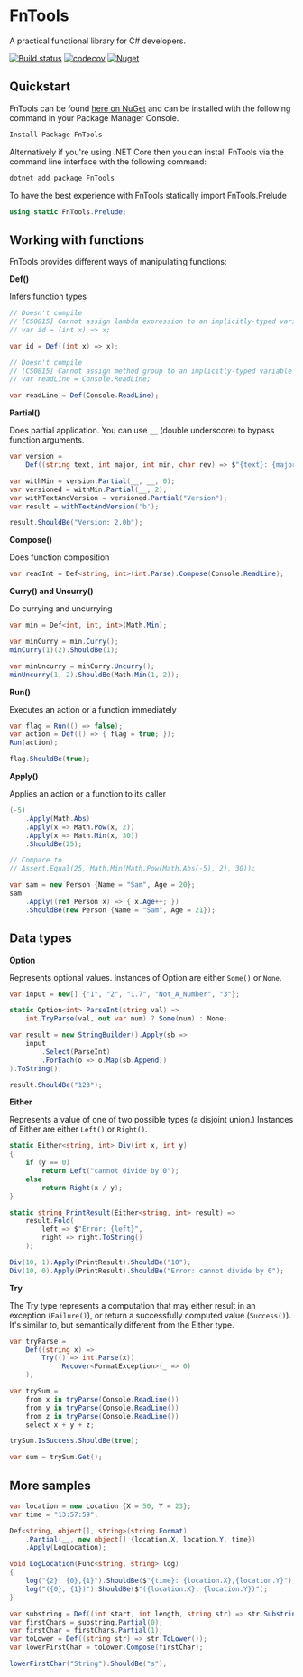 # FnTools

A practical functional library for C# developers.

[![Build status](https://ci.appveyor.com/api/projects/status/9fsm093mmgrsfqtu/branch/master?svg=true)](https://ci.appveyor.com/project/kalaninja/fntools/branch/master)
[![codecov](https://codecov.io/gh/kalaninja/FnTools/branch/master/graph/badge.svg)](https://codecov.io/gh/kalaninja/FnTools)
[![Nuget](https://img.shields.io/nuget/v/fntools)](https://www.nuget.org/packages/fntools/)

## Quickstart

FnTools can be found [here on NuGet](https://www.nuget.org/packages/fntools/) and can be installed 
with the following command in your Package Manager Console.

```bash
Install-Package FnTools
```

Alternatively if you're using .NET Core then you can install FnTools via the command line interface
with the following command:

```bash
dotnet add package FnTools
```

To have the best experience with FnTools statically import FnTools.Prelude

```c#
using static FnTools.Prelude;
```

## Working with functions

FnTools provides different ways of manipulating functions:

**Def()**

Infers function types

```c#
// Doesn't compile
// [CS0815] Cannot assign lambda expression to an implicitly-typed variable
// var id = (int x) => x;

var id = Def((int x) => x);

// Doesn't compile
// [CS0815] Cannot assign method group to an implicitly-typed variable
// var readLine = Console.ReadLine;

var readLine = Def(Console.ReadLine);
```

**Partial()**

Does partial application. You can use `__` (double underscore) to bypass function arguments.
```c#
var version =
    Def((string text, int major, int min, char rev) => $"{text}: {major}.{min}{rev}");

var withMin = version.Partial(__, __, 0);
var versioned = withMin.Partial(__, 2);
var withTextAndVersion = versioned.Partial("Version");
var result = withTextAndVersion('b');

result.ShouldBe("Version: 2.0b");
```

**Compose()**

Does function composition
```c#
var readInt = Def<string, int>(int.Parse).Compose(Console.ReadLine);
```

**Curry() and Uncurry()**

Do currying and uncurrying
```c#
var min = Def<int, int, int>(Math.Min);

var minCurry = min.Curry();
minCurry(1)(2).ShouldBe(1);

var minUncurry = minCurry.Uncurry();
minUncurry(1, 2).ShouldBe(Math.Min(1, 2));
```

**Run()**

Executes an action or a function immediately
```c#
var flag = Run(() => false);
var action = Def(() => { flag = true; });
Run(action);

flag.ShouldBe(true);
```

**Apply()**

Applies an action or a function to its caller
```c#
(-5)
    .Apply(Math.Abs)
    .Apply(x => Math.Pow(x, 2))
    .Apply(x => Math.Min(x, 30))
    .ShouldBe(25);

// Compare to
// Assert.Equal(25, Math.Min(Math.Pow(Math.Abs(-5), 2), 30));
```
```c#
var sam = new Person {Name = "Sam", Age = 20};
sam
    .Apply((ref Person x) => { x.Age++; })
    .ShouldBe(new Person {Name = "Sam", Age = 21});
```

## Data types

**Option**

Represents optional values. Instances of Option are either `Some()` or `None`.
```c#
var input = new[] {"1", "2", "1.7", "Not_A_Number", "3"};

static Option<int> ParseInt(string val) =>
    int.TryParse(val, out var num) ? Some(num) : None;

var result = new StringBuilder().Apply(sb =>
    input
        .Select(ParseInt)
        .ForEach(o => o.Map(sb.Append))
).ToString();

result.ShouldBe("123");
```

**Either**

Represents a value of one of two possible types (a disjoint union.) Instances of Either are either `Left()` or `Right()`.
```c#
static Either<string, int> Div(int x, int y)
{
    if (y == 0)
        return Left("cannot divide by 0");
    else
        return Right(x / y);
}

static string PrintResult(Either<string, int> result) =>
    result.Fold(
        left => $"Error: {left}",
        right => right.ToString()
    );

Div(10, 1).Apply(PrintResult).ShouldBe("10");
Div(10, 0).Apply(PrintResult).ShouldBe("Error: cannot divide by 0");
```

**Try**

The Try type represents a computation that may either result in an exception (`Failure()`), or return a successfully computed value (`Success()`).
It's similar to, but semantically different from the Either type.
```c#
var tryParse =
    Def((string x) =>
        Try(() => int.Parse(x))
            .Recover<FormatException>(_ => 0)
    );

var trySum =
    from x in tryParse(Console.ReadLine())
    from y in tryParse(Console.ReadLine())
    from z in tryParse(Console.ReadLine())
    select x + y + z;

trySum.IsSuccess.ShouldBe(true);

var sum = trySum.Get();
```

## More samples

```c#
var location = new Location {X = 50, Y = 23};
var time = "13:57:59";

Def<string, object[], string>(string.Format)
    .Partial(__, new object[] {location.X, location.Y, time})
    .Apply(LogLocation);

void LogLocation(Func<string, string> log)
{
    log("{2}: {0},{1}").ShouldBe($"{time}: {location.X},{location.Y}");
    log("({0}, {1})").ShouldBe($"({location.X}, {location.Y})");
}
```

```c#
var substring = Def((int start, int length, string str) => str.Substring(start, length));
var firstChars = substring.Partial(0);
var firstChar = firstChars.Partial(1);
var toLower = Def((string str) => str.ToLower());
var lowerFirstChar = toLower.Compose(firstChar);

lowerFirstChar("String").ShouldBe("s");
```

